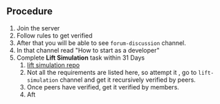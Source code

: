 ## Procedure
1. Join the server
2. Follow rules to get verified
3. After that you will be able to see `forum-discussion` channel.
4. In that channel read "How to start as a developer"
5. Complete **Lift Simulation** task within 31 Days
	1. [lift simulation repo](https://github.com/Real-Dev-Squad/Lift-**Simulation**)
	2. Not all the requirements are listed here, so attempt it , go to `lift-simulation` channel and get it recursively verified by peers.
	3. Once peers have verified, get it verified by members.
	4. Aft